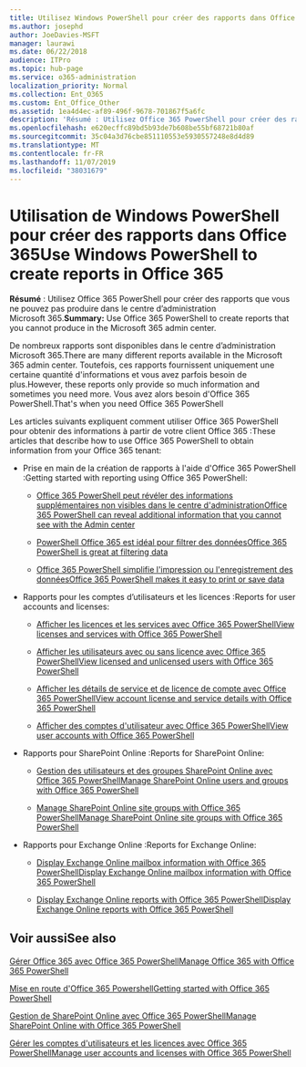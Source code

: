 ```yaml
---
title: Utilisez Windows PowerShell pour créer des rapports dans Office 365
ms.author: josephd
author: JoeDavies-MSFT
manager: laurawi
ms.date: 06/22/2018
audience: ITPro
ms.topic: hub-page
ms.service: o365-administration
localization_priority: Normal
ms.collection: Ent_O365
ms.custom: Ent_Office_Other
ms.assetid: 1ea4d4ec-af89-496f-9678-701867f5a6fc
description: 'Résumé : Utilisez Office 365 PowerShell pour créer des rapports que vous ne pouvez pas produire dans le centre d’administration Microsoft 365.'
ms.openlocfilehash: e620ecffc89bd5b93de7b608be55bf68721b80af
ms.sourcegitcommit: 35c04a3d76cbe851110553e5930557248e8d4d89
ms.translationtype: MT
ms.contentlocale: fr-FR
ms.lasthandoff: 11/07/2019
ms.locfileid: "38031679"
---
```

# <a name="use-windows-powershell-to-create-reports-in-office-365"></a><span data-ttu-id="4cb3e-103">Utilisation de Windows PowerShell pour créer des rapports dans Office 365</span><span class="sxs-lookup"><span data-stu-id="4cb3e-103">Use Windows PowerShell to create reports in Office 365</span></span>

 <span data-ttu-id="4cb3e-104">**Résumé** : Utilisez Office 365 PowerShell pour créer des rapports que vous ne pouvez pas produire dans le centre d’administration Microsoft 365.</span><span class="sxs-lookup"><span data-stu-id="4cb3e-104">**Summary:** Use Office 365 PowerShell to create reports that you cannot produce in the Microsoft 365 admin center.</span></span>
  
<span data-ttu-id="4cb3e-105">De nombreux rapports sont disponibles dans le centre d’administration Microsoft 365.</span><span class="sxs-lookup"><span data-stu-id="4cb3e-105">There are many different reports available in the Microsoft 365 admin center.</span></span> <span data-ttu-id="4cb3e-106">Toutefois, ces rapports fournissent uniquement une certaine quantité d'informations et vous avez parfois besoin de plus.</span><span class="sxs-lookup"><span data-stu-id="4cb3e-106">However, these reports only provide so much information and sometimes you need more.</span></span> <span data-ttu-id="4cb3e-107">Vous avez alors besoin d'Office 365 PowerShell.</span><span class="sxs-lookup"><span data-stu-id="4cb3e-107">That's when you need Office 365 PowerShell</span></span>
  
<span data-ttu-id="4cb3e-108">Les articles suivants expliquent comment utiliser Office 365 PowerShell pour obtenir des informations à partir de votre client Office 365 :</span><span class="sxs-lookup"><span data-stu-id="4cb3e-108">These articles that describe how to use Office 365 PowerShell to obtain information from your Office 365 tenant:</span></span>
  
- <span data-ttu-id="4cb3e-109">Prise en main de la création de rapports à l'aide d'Office 365 PowerShell :</span><span class="sxs-lookup"><span data-stu-id="4cb3e-109">Getting started with reporting using Office 365 PowerShell:</span></span>
    
  - [<span data-ttu-id="4cb3e-110">Office 365 PowerShell peut révéler des informations supplémentaires non visibles dans le centre d'administration</span><span class="sxs-lookup"><span data-stu-id="4cb3e-110">Office 365 PowerShell can reveal additional information that you cannot see with the Admin center</span></span>](https://technet.microsoft.com/library/dn568034.aspx#reveal)
    
  - [<span data-ttu-id="4cb3e-111">PowerShell Office 365 est idéal pour filtrer des données</span><span class="sxs-lookup"><span data-stu-id="4cb3e-111">Office 365 PowerShell is great at filtering data</span></span>](https://technet.microsoft.com/library/dn568034.aspx#filter)
    
  - [<span data-ttu-id="4cb3e-112">Office 365 PowerShell simplifie l'impression ou l'enregistrement des données</span><span class="sxs-lookup"><span data-stu-id="4cb3e-112">Office 365 PowerShell makes it easy to print or save data</span></span>](https://technet.microsoft.com/library/dn568034.aspx#printsave)
    
- <span data-ttu-id="4cb3e-113">Rapports pour les comptes d’utilisateurs et les licences :</span><span class="sxs-lookup"><span data-stu-id="4cb3e-113">Reports for user accounts and licenses:</span></span>
    
  - [<span data-ttu-id="4cb3e-114">Afficher les licences et les services avec Office 365 PowerShell</span><span class="sxs-lookup"><span data-stu-id="4cb3e-114">View licenses and services with Office 365 PowerShell</span></span>](view-licenses-and-services-with-office-365-powershell.md)
    
  - [<span data-ttu-id="4cb3e-115">Afficher les utilisateurs avec ou sans licence avec Office 365 PowerShell</span><span class="sxs-lookup"><span data-stu-id="4cb3e-115">View licensed and unlicensed users with Office 365 PowerShell</span></span>](view-licensed-and-unlicensed-users-with-office-365-powershell.md)
    
  - [<span data-ttu-id="4cb3e-116">Afficher les détails de service et de licence de compte avec Office 365 PowerShell</span><span class="sxs-lookup"><span data-stu-id="4cb3e-116">View account license and service details with Office 365 PowerShell</span></span>](view-account-license-and-service-details-with-office-365-powershell.md)
    
  - [<span data-ttu-id="4cb3e-117">Afficher des comptes d'utilisateur avec Office 365 PowerShell</span><span class="sxs-lookup"><span data-stu-id="4cb3e-117">View user accounts with Office 365 PowerShell</span></span>](view-user-accounts-with-office-365-powershell.md)
    
- <span data-ttu-id="4cb3e-118">Rapports pour SharePoint Online :</span><span class="sxs-lookup"><span data-stu-id="4cb3e-118">Reports for SharePoint Online:</span></span>
    
  - [<span data-ttu-id="4cb3e-119">Gestion des utilisateurs et des groupes SharePoint Online avec Office 365 PowerShell</span><span class="sxs-lookup"><span data-stu-id="4cb3e-119">Manage SharePoint Online users and groups with Office 365 PowerShell</span></span>](https://technet.microsoft.com/library/9680af2e-a965-4e62-92ee-da72105c7800.aspx)
    
  - [<span data-ttu-id="4cb3e-120">Manage SharePoint Online site groups with Office 365 PowerShell</span><span class="sxs-lookup"><span data-stu-id="4cb3e-120">Manage SharePoint Online site groups with Office 365 PowerShell</span></span>](https://technet.microsoft.com/library/122f4099-c78d-4cce-bab0-4343b04596ae.aspx)
    
- <span data-ttu-id="4cb3e-121">Rapports pour Exchange Online :</span><span class="sxs-lookup"><span data-stu-id="4cb3e-121">Reports for Exchange Online:</span></span>
    
  - [<span data-ttu-id="4cb3e-122">Display Exchange Online mailbox information with Office 365 PowerShell</span><span class="sxs-lookup"><span data-stu-id="4cb3e-122">Display Exchange Online mailbox information with Office 365 PowerShell</span></span>](https://technet.microsoft.com/library/13843002-56ca-4b75-81c5-84386522b01b.aspx)
    
  - [<span data-ttu-id="4cb3e-123">Display Exchange Online reports with Office 365 PowerShell</span><span class="sxs-lookup"><span data-stu-id="4cb3e-123">Display Exchange Online reports with Office 365 PowerShell</span></span>](https://technet.microsoft.com/library/4873a063-9fc4-4ed9-826a-6e935fef61d4.aspx)
    
## <a name="see-also"></a><span data-ttu-id="4cb3e-124">Voir aussi</span><span class="sxs-lookup"><span data-stu-id="4cb3e-124">See also</span></span>

#### 

[<span data-ttu-id="4cb3e-125">Gérer Office 365 avec Office 365 PowerShell</span><span class="sxs-lookup"><span data-stu-id="4cb3e-125">Manage Office 365 with Office 365 PowerShell</span></span>](manage-office-365-with-office-365-powershell.md)
  
[<span data-ttu-id="4cb3e-126">Mise en route d'Office 365 Powershell</span><span class="sxs-lookup"><span data-stu-id="4cb3e-126">Getting started with Office 365 PowerShell</span></span>](getting-started-with-office-365-powershell.md)
  
[<span data-ttu-id="4cb3e-127">Gestion de SharePoint Online avec Office 365 PowerShell</span><span class="sxs-lookup"><span data-stu-id="4cb3e-127">Manage SharePoint Online with Office 365 PowerShell</span></span>](manage-sharepoint-online-with-office-365-powershell.md)
  
[<span data-ttu-id="4cb3e-128">Gérer les comptes d'utilisateurs et les licences avec Office 365 PowerShell</span><span class="sxs-lookup"><span data-stu-id="4cb3e-128">Manage user accounts and licenses with Office 365 PowerShell</span></span>](manage-user-accounts-and-licenses-with-office-365-powershell.md)
  
